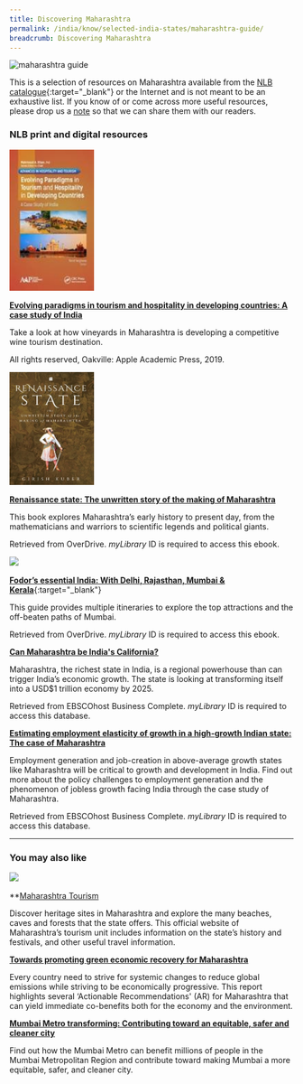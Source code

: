```yaml
---
title: Discovering Maharashtra
permalink: /india/know/selected-india-states/maharashtra-guide/
breadcrumb: Discovering Maharashtra
---
```

<img src="\images\india-selected\maharashtra-guide.jpg" alt="maharashtra guide" style="width:800px;" />

This is a selection of resources on Maharashtra available from the [NLB catalogue](http://catalogue.nlb.gov.sg/){:target="_blank"} or the Internet and is not meant to be an exhaustive list. If you know of or come across more useful resources, please drop us a <a href="http://www.eyeonasia.sg/contact/">note</a> so that we can share them with our readers.

### **NLB print and digital resources**

<img src="/images/book-covers/Evolving-Paradigm-in Tourism and Hospitality in Developing Countries.jpg" style="width:150px;" />

[
**Evolving paradigms in tourism and hospitality in developing countries: A case study of India**](https://eservice.nlb.gov.sg/item_holding.aspx?bid=203787617)



Take a look at how vineyards in Maharashtra is developing a competitive wine tourism destination. 

All rights reserved, Oakville: Apple Academic Press, 2019. 





<img src="/images/book-covers/Renaissance-state.jpg" style="width:150px;" />



**[Renaissance state: The unwritten story of the making of Maharashtra](https://nlb.overdrive.com/media/6274307)**


This book explores Maharashtra’s early history to present day, from the mathematicians and warriors to scientific legends and political giants. 

Retrieved from OverDrive. *myLibrary*  ID is required to access this ebook.







<img src="/images/book-covers/Fodor’s-essential-India-with-Delhi-Rajasthan-Mumbai-Kerala.png" style="width:150px;" />

[**Fodor’s essential India: With Delhi, Rajasthan, Mumbai & Kerala**](https://nlb.overdrive.com/media/1979001){:target="_blank"}

This guide provides multiple itineraries to explore the top attractions and the off-beaten paths of Mumbai.

Retrieved from OverDrive. *myLibrary* ID is required to access this ebook.


**[Can Maharashtra be India's California?](http://eresources.nlb.gov.sg/Main/Browse?startsWith=E)**

Maharashtra, the richest state in India, is a regional powerhouse than can trigger India’s economic growth. The state is looking at transforming itself into a USD$1 trillion economy by 2025. 

Retrieved from EBSCOhost Business Complete. *myLibrary* ID is required to access this database. 






**[Estimating employment elasticity of growth in a high-growth Indian state: The case of Maharashtra](http://eresources.nlb.gov.sg/Main/Browse?startsWith=E)**

Employment generation and job-creation in above-average growth states like Maharashtra will be critical to growth and development in India. Find out more about the policy challenges to employment generation and the phenomenon of jobless growth facing India through the case study of Maharashtra.

Retrieved from EBSCOhost Business Complete. *myLibrary* ID is required to access this database. 







---

### **You may also like**

<img src="/images/resources/Article 1.jpg" style="width:180px;" />

**[Maharashtra Tourism](https://www.maharashtratourism.gov.in/ )

Discover heritage sites in Maharashtra and explore the many beaches, caves and forests that the state offers. This official website of Maharashtra’s tourism unit includes information on the state’s history and festivals, and other useful travel information. 




**[Towards promoting green economic recovery for Maharashtra](https://puneinternationalcentre.org/wp-content/uploads/2021/03/Towards-promoting-Green-Economy-in-Maharashtra-1.pdf )**

Every country need to strive for systemic changes to reduce global emissions while striving to be economically progressive. This report highlights several ‘Actionable Recommendations' (AR) for Maharashtra that can yield immediate co-benefits both for the economy and the environment. 




**[Mumbai Metro transforming:  Contributing toward an equitable, safer and cleaner city](https://www.adb.org/sites/default/files/publication/710081/mumbai-metro-transforming-transport.pdf )**

Find out how the Mumbai Metro can benefit millions of people in the Mumbai Metropolitan Region and contribute toward making Mumbai a more equitable, safer, and cleaner city.
